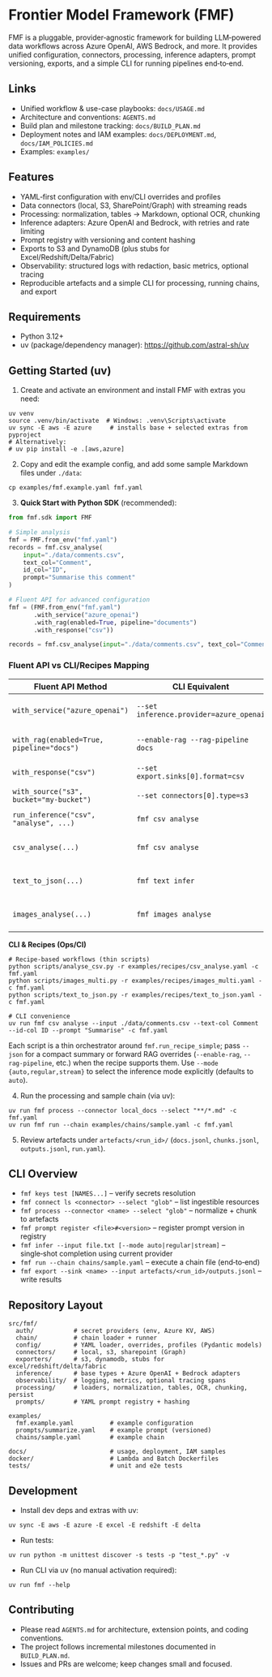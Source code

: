 Frontier Model Framework (FMF)
==============================

FMF is a pluggable, provider‑agnostic framework for building LLM‑powered data workflows across Azure OpenAI, AWS Bedrock, and more. It provides unified configuration, connectors, processing, inference adapters, prompt versioning, exports, and a simple CLI for running pipelines end‑to‑end.

Links
-----

- Unified workflow & use-case playbooks: `docs/USAGE.md`
- Architecture and conventions: `AGENTS.md`
- Build plan and milestone tracking: `docs/BUILD_PLAN.md`
- Deployment notes and IAM examples: `docs/DEPLOYMENT.md`, `docs/IAM_POLICIES.md`
- Examples: `examples/`

Features
--------

- YAML‑first configuration with env/CLI overrides and profiles
- Data connectors (local, S3, SharePoint/Graph) with streaming reads
- Processing: normalization, tables → Markdown, optional OCR, chunking
- Inference adapters: Azure OpenAI and Bedrock, with retries and rate limiting
- Prompt registry with versioning and content hashing
- Exports to S3 and DynamoDB (plus stubs for Excel/Redshift/Delta/Fabric)
- Observability: structured logs with redaction, basic metrics, optional tracing
- Reproducible artefacts and a simple CLI for processing, running chains, and export

Requirements
------------

- Python 3.12+
- uv (package/dependency manager): https://github.com/astral-sh/uv

Getting Started (uv)
--------------------

1) Create and activate an environment and install FMF with extras you need:

```
uv venv
source .venv/bin/activate  # Windows: .venv\Scripts\activate
uv sync -E aws -E azure     # installs base + selected extras from pyproject
# Alternatively:
# uv pip install -e .[aws,azure]
```

2) Copy and edit the example config, and add some sample Markdown files under `./data`:

```
cp examples/fmf.example.yaml fmf.yaml
```

3) **Quick Start with Python SDK** (recommended):

```python
from fmf.sdk import FMF

# Simple analysis
fmf = FMF.from_env("fmf.yaml")
records = fmf.csv_analyse(
    input="./data/comments.csv", 
    text_col="Comment", 
    id_col="ID", 
    prompt="Summarise this comment"
)

# Fluent API for advanced configuration
fmf = (FMF.from_env("fmf.yaml")
       .with_service("azure_openai")
       .with_rag(enabled=True, pipeline="documents")
       .with_response("csv"))

records = fmf.csv_analyse(input="./data/comments.csv", text_col="Comment", id_col="ID", prompt="Analyze sentiment")
```

### Fluent API vs CLI/Recipes Mapping

| Fluent API Method | CLI Equivalent | Recipe Equivalent | Description |
|------------------|----------------|-------------------|-------------|
| `with_service("azure_openai")` | `--set inference.provider=azure_openai` | `inference.provider: azure_openai` | Configure inference provider |
| `with_rag(enabled=True, pipeline="docs")` | `--enable-rag --rag-pipeline docs` | `rag.pipelines[0].name: docs` | Enable RAG with pipeline |
| `with_response("csv")` | `--set export.sinks[0].format=csv` | `export.sinks[0].format: csv` | Set output format |
| `with_source("s3", bucket="my-bucket")` | `--set connectors[0].type=s3` | `connectors[0].type: s3` | Configure data source |
| `run_inference("csv", "analyse", ...)` | `fmf csv analyse` | `recipe: csv_analyse` | Execute inference |
| `csv_analyse(...)` | `fmf csv analyse` | `recipe: csv_analyse` | CSV analysis shortcut |
| `text_to_json(...)` | `fmf text infer` | `recipe: text_files` | Text processing shortcut |
| `images_analyse(...)` | `fmf images analyse` | `recipe: images_analyse` | Image analysis shortcut |

**CLI & Recipes (Ops/CI)**
```
# Recipe-based workflows (thin scripts)
python scripts/analyse_csv.py -r examples/recipes/csv_analyse.yaml -c fmf.yaml
python scripts/images_multi.py -r examples/recipes/images_multi.yaml -c fmf.yaml
python scripts/text_to_json.py -r examples/recipes/text_to_json.yaml -c fmf.yaml

# CLI convenience
uv run fmf csv analyse --input ./data/comments.csv --text-col Comment --id-col ID --prompt "Summarise" -c fmf.yaml
```

Each script is a thin orchestrator around `fmf.run_recipe_simple`; pass `--json` for a compact summary or
forward RAG overrides (`--enable-rag`, `--rag-pipeline`, etc.) when the recipe supports them. Use
`--mode {auto,regular,stream}` to select the inference mode explicitly (defaults to `auto`).

4) Run the processing and sample chain (via uv):

```
uv run fmf process --connector local_docs --select "**/*.md" -c fmf.yaml
uv run fmf run --chain examples/chains/sample.yaml -c fmf.yaml
```

5) Review artefacts under `artefacts/<run_id>/` (`docs.jsonl`, `chunks.jsonl`, `outputs.jsonl`, `run.yaml`).

CLI Overview
------------

- `fmf keys test [NAMES...]` – verify secrets resolution
- `fmf connect ls <connector> --select "glob"` – list ingestible resources
- `fmf process --connector <name> --select "glob"` – normalize + chunk to artefacts
- `fmf prompt register <file>#<version>` – register prompt version in registry
- `fmf infer --input file.txt [--mode auto|regular|stream]` – single‑shot completion using current provider
- `fmf run --chain chains/sample.yaml` – execute a chain file (end‑to‑end)
- `fmf export --sink <name> --input artefacts/<run_id>/outputs.jsonl` – write results

Repository Layout
-----------------

```
src/fmf/
  auth/           # secret providers (env, Azure KV, AWS)
  chain/          # chain loader + runner
  config/         # YAML loader, overrides, profiles (Pydantic models)
  connectors/     # local, s3, sharepoint (Graph)
  exporters/      # s3, dynamodb, stubs for excel/redshift/delta/fabric
  inference/      # base types + Azure OpenAI + Bedrock adapters
  observability/  # logging, metrics, optional tracing spans
  processing/     # loaders, normalization, tables, OCR, chunking, persist
  prompts/        # YAML prompt registry + hashing

examples/
  fmf.example.yaml          # example configuration
  prompts/summarize.yaml    # example prompt (versioned)
  chains/sample.yaml        # example chain

docs/                       # usage, deployment, IAM samples
docker/                     # Lambda and Batch Dockerfiles
tests/                      # unit and e2e tests
```

Development
-----------

- Install dev deps and extras with uv:

```
uv sync -E aws -E azure -E excel -E redshift -E delta
```

- Run tests:

```
uv run python -m unittest discover -s tests -p "test_*.py" -v
```

- Run CLI via uv (no manual activation required):

```
uv run fmf --help
```

Contributing
------------

- Please read `AGENTS.md` for architecture, extension points, and coding conventions.
- The project follows incremental milestones documented in `BUILD_PLAN.md`.
- Issues and PRs are welcome; keep changes small and focused.
